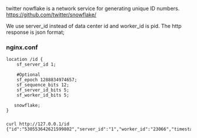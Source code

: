 twitter nowflake is a network service for generating unique ID numbers.
https://github.com/twitter/snowflake/

We use server_id instead of data center id and worker_id is pid.
The http response is json format;

### nginx.conf
    location /id {
        sf_server_id 1;
    
        #Optional 
        sf_epoch 1288834974657;
        sf_sequence_bits 12;
        sf_server_id_bits 5;
        sf_worker_id_bits 5;
    
       snowflake;
    }

### 
    curl http://127.0.0.1/id
    {"id":"530553642621599802","server_id":"1","worker_id":"23066","timestamp":"1415328820268"}
